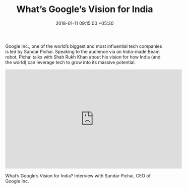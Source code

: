 ﻿---
title: What’s Google’s Vision for India
date: 2018-01-11 09:15:00 +05:30
tags:
- innovation
- technology
- video
Image: "/uploads/interview.jpg"
Person: Elena Mesropyan
category:
- Financial Inclusion
- Enabling Technologies
Companies:
- Google
Markets:
- India
Video: https://embed.ted.com/talks/sundar_pichai_what_s_google_s_vision_for_india
---

Google Inc., one of the world’s biggest and most influential tech companies is led by Sundar Pichai. Speaking to the audience via an India-made Beam robot, Pichai talks with Shah Rukh Khan about his vision for how India (and the world) can leverage tech to grow into its massive potential.

<iframe width="560" height="315" src="https://embed.ted.com/talks/sundar_pichai_what_s_google_s_vision_for_india" frameborder="0" allow="autoplay; encrypted-media" allowfullscreen></iframe>

What’s Google’s Vision for India? Interview with Sundar Pichai, CEO of Google Inc.
